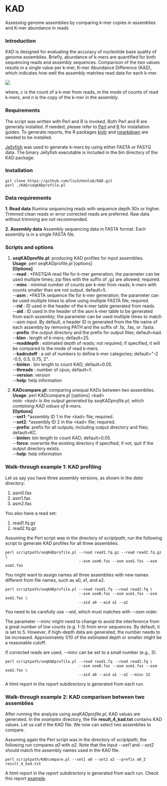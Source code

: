# KAD
Assessing genome assemblies by comparing k-mer copies in assemblies and K-mer abundance in reads

### Introduction
KAD is designed for evaluating the accuracy of nucleotide base quality of genome assemblies. Briefly, abundance of k-mers are quantified for both sequencing reads and assembly sequences. Comparison of the two values results in a single value per k-mer, K-mer Abundance Difference (KAD), which indicates how well the assembly matches read data for each k-mer.


<img src="https://latex.codecogs.com/svg.latex?\Large&space;KAD=log_{2}\begin{pmatrix}\frac{c+m}{m(n+1)}\end{pmatrix}" />

where, _c_ is the count of a k-mer from reads, _m_ the mode of counts of read k-mers, and _n_ is the copy of the k-mer in the assembly. 

### Requirements
The script was written with Perl and R is invoked. Both Perl and R are generally installed. If needed, please refer to [Perl](https://www.perl.org/) and [R](https://www.r-project.org/) for installation guides. To generate reports, the R packages [knitr](https://github.com/yihui/knitr) and [rmarkdown](https://rmarkdown.rstudio.com) are needed to be installed.

[Jellyfish](https://www.cbcb.umd.edu/software/jellyfish/) was used to generate k-mers by using either FASTA or FASTQ data. The binary Jellyfish executable is included in the _bin_ directory of the KAD package.

### Installation
```
git clone https://github.com/liu3zhenlab/KAD.git  
perl ./KAD/seqKADprofile.pl
```

### Data requirements
**1. Read data**
Illumina sequencing reads with sequence depth 30x or higher. Trimmed clean reads or error corrected reads are preferred. Raw data without trimming are not recommended.

**2. Assembly data**
Assembly sequencing data in FASTA format. Each assembly is in a single FASTA file.

### Scripts and options
1. **seqKADprofile.pl**: producing KAD profiles for input assemblies.  
**Usage**: perl seqKADprofile.pl [options]  
**[Options]**  
    --**read** <file>:	\*FASTQ/A read file for k-mer generation; the parameter can be used multiple times; zip files with the suffix of .gz are allowed; required.
    --**minc** <num>:	minimal number of counts per k-mer from reads; k-mers with counts smaller than <num> are not output. default=5.  
    --**asm** <file>:	\*FASTA sequence file for k-mer generation; the parameter can be used multiple times to allow using multiple FASTA file; required.  
    --**rid** <str>:	ID used in the header of the k-mer table generated from reads.  
    --**aid** <str>:	ID used in the header of the asm k-mer table to be generated from each assembly; the parameter can be used multiple times to match --asm input. By default, a header ID is generated from the file name of each assembly by removing PATH and the suffix of .fa, .fas, or .fasta.  
    --**prefix** <str>:the output directory and the prefix for output files; default=kad.  
    --**klen** <num>:  length of k-mers; default=25.  
    --**readdepth** <num>: estimated depth of reads; not required; if specified, it will be compared to the mode of read k-mers.  
    --**kadcutoff** <str of nums>: a set of numbers to define k-mer categories; default="-2 -0.5, 0.5, 0.75, 2".  
    --**binlen** <num>:		bin length to count KAD; default=0.05.  
    --**threads** <num>:		number of cpus; default=1.  
    --**version**:		version  
    --**help**:			help information
	
2. **KADcompare.pl**: comparing unequal KADs between two assemblies.  
**Usage**: perl KADcompare.pl [options] \<kad\>  
*note: \<kad\> is the output generated by seqKADprofile.pl, which containing KAD values of k-mers.*  
**[Options]**  
    --**set1**:	\*assembly ID 1 in the \<kad\> file; required.  
    --**set2**:	\*assembly ID 2 in the \<kad\> file; required.  
    --**prefix**:	prefix for all outputs; including output directory and files; default=KC.  
    --**binlen**:	bin length to count KAD; default=0.05.  
    --**force**:	overwrite the existing directory if specified; if not, quit if the output directory exists.  
    --**help**: 	help information

### Walk-through example 1: KAD profiling
Let us say you have three assembly versions, as shown in the *data* directory:
1. asm0.fas
2. asm1.fas
3. asm2.fas

You also have a read set:
1. read1.fq.gz
2. read2.fq.gz

Assuming the Perl script was in the directory of _scriptpath_, run the following script to generate KAD profiles for all three assemblies.
```
perl scriptpath/seqKADprofile.pl --read read1.fq.gz --read read2.fq.gz \
                                 --asm asm0.fas --asm asm1.fas --asm asm2.fas
```

You might want to assign names all three assemblies with new names different from file names, such as a0, a1, and a2.
```
perl scriptpath/seqKADprofile.pl --read read1.fq --read read2.fq \
                                 --asm asm0.fas --asm asm1.fas --asm asm2.fas \
                                 --aid a0 --aid a1 --a2
```
You need to be carefully use _--aid_, which must matches with _--asm_ order.

The parameter _--minc_ might need to change to avoid the interference from a great number of low counts (e.g. 1-3) from error sequences. By default, it is set to 5. However, if high-depth data are generated, the number needs to be increased. Approximately 1/10 of the estimated depth or smaller might be a reasonable cutoff.

If corrected reads are used, _--minc_ can be set to a small number (e.g., 3).
```
perl scriptpath/seqKADprofile.pl --read read1.fq --read read2.fq \
                                 --asm asm0.fas --asm asm1.fas --asm asm2.fas \
                                 --aid a0 --aid a1 --a2 --minc 15
```
A html report in the _report_ subdirectory is generated from each run.

### Walk-through example 2: KAD comparison between two assemblies
After running the analysis using _seqKADprofile.pl_, KAD values are generated. In the _examples_ directory, the file **result_4_kad.txt** contains KAD values. Let us call it the KAD file. We now can select two assemblies to compare.

Assuming again the Perl script was in the directory of _scriptpath_, the following run compares _a0_ with _a2_. Note that the input _--set1_ and _--set2_ should match the assembly names used in the KAD file.

```
perl scriptpath/KADcompare.pl --set1 a0 --set2 a2 --prefix a0_2 result_4_kad.txt
```
A html report in the _report_ subdirectory is generated from each run. Check this report [example](examples/a0_2_a0-a2.report.pdf).
